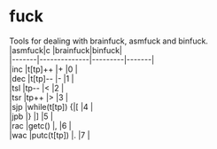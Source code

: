 # fuck
Tools for dealing with brainfuck, asmfuck and binfuck.  
|asmfuck|c             |brainfuck|binfuck|  
|-------|--------------|---------|-------|  
|inc    |t[tp]++       |+        |0      |  
|dec    |t[tp]--       |-        |1      |  
|tsl    |tp--          |<        |2      |  
|tsr    |tp++          |>        |3      |  
|sjp    |while(t[tp]) {|[        |4      |  
|jpb    |}             |]        |5      |  
|rac    |getc()        |,        |6      |  
|wac    |putc(t[tp])   |.        |7      |
